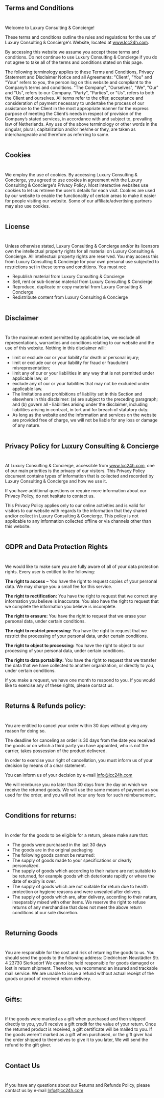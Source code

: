 ## Terms and Conditions <br/> <br/>
Welcome to Luxury Consulting & Concierge!

These terms and conditions outline the rules and regulations for the use of Luxury Consulting & Concierge's Website, located at www.lcc24h.com.

By accessing this website we assume you accept these terms and conditions. Do not continue to use Luxury Consulting & Concierge if you do not agree to take all of the terms and conditions stated on this page.

The following terminology applies to these Terms and Conditions, Privacy Statement and Disclaimer Notice and all Agreements: "Client", "You" and "Your" refers to you, the person log on this website and compliant to the Company’s terms and conditions. "The Company", "Ourselves", "We", "Our" and "Us", refers to our Company. "Party", "Parties", or "Us", refers to both the Client and ourselves. All terms refer to the offer, acceptance and consideration of payment necessary to undertake the process of our assistance to the Client in the most appropriate manner for the express purpose of meeting the Client’s needs in respect of provision of the Company’s stated services, in accordance with and subject to, prevailing law of Netherlands. Any use of the above terminology or other words in the singular, plural, capitalization and/or he/she or they, are taken as interchangeable and therefore as referring to same.<br/> <br/>

## Cookies<br/> <br/>

We employ the use of cookies. By accessing Luxury Consulting & Concierge, you agreed to use cookies in agreement with the Luxury Consulting & Concierge's Privacy Policy.
Most interactive websites use cookies to let us retrieve the user’s details for each visit. Cookies are used by our website to enable the functionality of certain areas to make it easier for people visiting our website. Some of our affiliate/advertising partners may also use cookies.<br/> <br/>

## License<br/> <br/>

Unless otherwise stated, Luxury Consulting & Concierge and/or its licensors own the intellectual property rights for all material on Luxury Consulting & Concierge. All intellectual property rights are reserved. You may access this from Luxury Consulting & Concierge for your own personal use subjected to restrictions set in these terms and conditions.
You must not:

- Republish material from Luxury Consulting & Concierge
- Sell, rent or sub-license material from Luxury Consulting & Concierge
- Reproduce, duplicate or copy material from Luxury Consulting & Concierge
- Redistribute content from Luxury Consulting & Concierge<br/> <br/>

## Disclaimer<br/> <br/>

To the maximum extent permitted by applicable law, we exclude all representations, warranties and conditions relating to our website and the use of this website. Nothing in this disclaimer will:

- limit or exclude our or your liability for death or personal injury;
- limit or exclude our or your liability for fraud or fraudulent misrepresentation;
- limit any of our or your liabilities in any way that is not permitted under applicable law; or
- exclude any of our or your liabilities that may not be excluded under applicable law.
- The limitations and prohibitions of liability set in this Section and elsewhere in this disclaimer: (a) are subject to the preceding paragraph; and (b) govern all - liabilities arising under the disclaimer, including liabilities arising in contract, in tort and for breach of statutory duty.
- As long as the website and the information and services on the website are provided free of charge, we will not be liable for any loss or damage of any nature.<br/> <br/>

## Privacy Policy for Luxury Consulting & Concierge<br/> <br/>

At Luxury Consulting & Concierge, accessible from www.lcc24h.com, one of our main priorities is the privacy of our visitors. This Privacy Policy document contains types of information that is collected and recorded by Luxury Consulting & Concierge and how we use it.

If you have additional questions or require more information about our Privacy Policy, do not hesitate to contact us.

This Privacy Policy applies only to our online activities and is valid for visitors to our website with regards to the information that they shared and/or collect in Luxury Consulting & Concierge. This policy is not applicable to any information collected offline or via channels other than this website.<br/> <br/>

## GDPR and Data Protection Rights<br/> <br/>

We would like to make sure you are fully aware of all of your data protection rights. Every user is entitled to the following:

**The right to access** – You have the right to request copies of your personal data. We may charge you a small fee for this service.

**The right to rectification:** You have the right to request that we correct any information you believe is inaccurate. You also have the right to request that we complete the information you believe is incomplete.

**The right to erasure:** You have the right to request that we erase your personal data, under certain conditions.

**The right to restrict processing:** You have the right to request that we restrict the processing of your personal data, under certain conditions.

**The right to object to processing:** You have the right to object to our processing of your personal data, under certain conditions.

**The right to data portability:** You have the right to request that we transfer the data that we have collected to another organization, or directly to you, under certain conditions.

If you make a request, we have one month to respond to you. If you would like to exercise any of these rights, please contact us.<br/> <br/>

## Returns & Refunds policy:<br/> <br/>

You are entitled to cancel your order within 30 days without giving any reason for doing so.

The deadline for canceling an order is 30 days from the date you received the goods or on which a third party you have appointed, who is not the carrier, takes possession of the product delivered.

In order to exercise your right of cancellation, you must inform us of your decision by means of a clear statement.

You can inform us of your decision by e-mail Info@lcc24h.com

We will reimburse you no later than 30 days from the day on which we receive the returned goods. We will use the same means of payment as you used for the order, and you will not incur any fees for such reimbursement.<br/> <br/>

## Conditions for returns:<br/> <br/>

In order for the goods to be eligible for a return, please make sure that:

- The goods were purchased in the last 30 days
- The goods are in the original packaging
- The following goods cannot be returned:
- The supply of goods made to your specifications or clearly personalized.
- The supply of goods which according to their nature are not suitable to be returned, for example goods which deteriorate rapidly or where the date of expiry is over.
- The supply of goods which are not suitable for return due to health protection or hygiene reasons and were unsealed after delivery.
- The supply of goods which are, after delivery, according to their nature, inseparably mixed with other items.
  We reserve the right to refuse returns of any merchandise that does not meet the above return conditions at our sole discretion.<br/> <br/>

## Returning Goods<br/> <br/>

You are responsible for the cost and risk of returning the goods to us. You should send the goods to the following address:
Diedrichsen Neustädter Str. 4 23730 Sierksdorf
We cannot be held responsible for goods damaged or lost in return shipment. Therefore, we recommend an insured and trackable mail service. We are unable to issue a refund without actual receipt of the goods or proof of received return delivery.<br/> <br/>

## Gifts:<br/> <br/>

If the goods were marked as a gift when purchased and then shipped directly to you, you'll receive a gift credit for the value of your return. Once the returned product is received, a gift certificate will be mailed to you.
If the goods weren't marked as a gift when purchased, or the gift giver had the order shipped to themselves to give it to you later, We will send the refund to the gift giver.<br/> <br/>

## Contact Us<br/> <br/>

If you have any questions about our Returns and Refunds Policy, please contact us by e-mail Info@lcc24h.com
